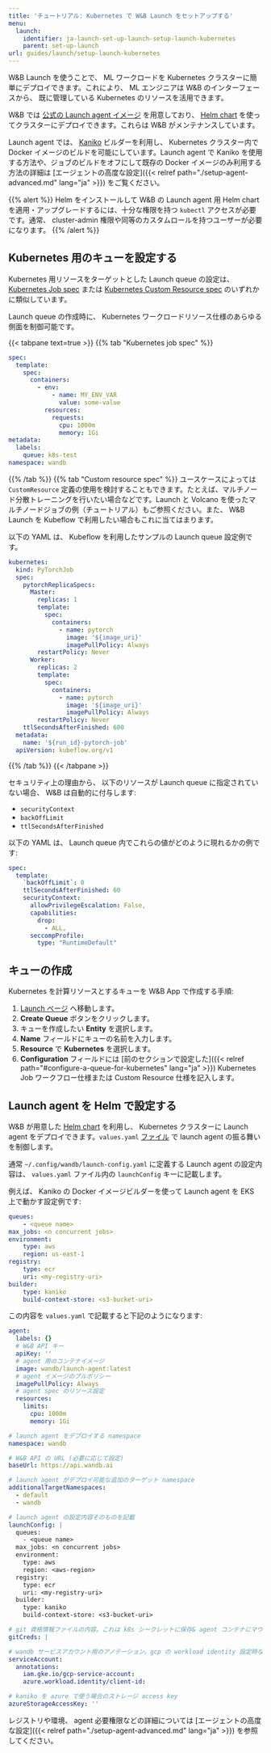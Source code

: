```yaml
---
title: 'チュートリアル: Kubernetes で W&B Launch をセットアップする'
menu:
  launch:
    identifier: ja-launch-set-up-launch-setup-launch-kubernetes
    parent: set-up-launch
url: guides/launch/setup-launch-kubernetes
---
```


W&B Launch を使うことで、 ML ワークロードを Kubernetes クラスターに簡単にデプロイできます。これにより、 ML エンジニアは W&B のインターフェースから、 既に管理している Kubernetes のリソースを活用できます。

W&B では [公式の Launch agent イメージ](https://hub.docker.com/r/wandb/launch-agent) を用意しており、 [Helm chart](https://github.com/wandb/helm-charts/tree/main/charts/launch-agent) を使ってクラスターにデプロイできます。これらは W&B がメンテナンスしています。

Launch agent では、 [Kaniko](https://github.com/GoogleContainerTools/kaniko) ビルダーを利用し、 Kubernetes クラスター内で Docker イメージのビルドを可能にしています。Launch agent で Kaniko を使用する方法や、ジョブのビルドをオフにして既存の Docker イメージのみ利用する方法の詳細は [エージェントの高度な設定]({{< relref path="./setup-agent-advanced.md" lang="ja" >}}) をご覧ください。

{{% alert %}}
Helm をインストールして W&B の Launch agent 用 Helm chart を適用・アップグレードするには、十分な権限を持つ `kubectl` アクセスが必要です。通常、 cluster-admin 権限や同等のカスタムロールを持つユーザーが必要になります。
{{% /alert %}}

## Kubernetes 用のキューを設定する

Kubernetes 用リソースをターゲットとした Launch queue の設定は、 [Kubernetes Job spec](https://kubernetes.io/docs/concepts/workloads/controllers/job/) または [Kubernetes Custom Resource spec](https://kubernetes.io/docs/concepts/extend-kubernetes/api-extension/custom-resources/) のいずれかに類似しています。

Launch queue の作成時に、 Kubernetes ワークロードリソース仕様のあらゆる側面を制御可能です。

{{< tabpane text=true >}}
{{% tab "Kubernetes job spec" %}}
```yaml
spec:
  template:
    spec:
      containers:
        - env:
            - name: MY_ENV_VAR
              value: some-value
          resources:
            requests:
              cpu: 1000m
              memory: 1Gi
metadata:
  labels:
    queue: k8s-test
namespace: wandb
```
{{% /tab %}}
{{% tab "Custom resource spec" %}}
ユースケースによっては `CustomResource` 定義の使用を検討することもできます。たとえば、マルチノード分散トレーニングを行いたい場合などです。Launch と Volcano を使ったマルチノードジョブの例（チュートリアル）もご参照ください。また、 W&B Launch を Kubeflow で利用したい場合もこれに当てはまります。

以下の YAML は、 Kubeflow を利用したサンプルの Launch queue 設定例です。

```yaml
kubernetes:
  kind: PyTorchJob
  spec:
    pytorchReplicaSpecs:
      Master:
        replicas: 1
        template:
          spec:
            containers:
              - name: pytorch
                image: '${image_uri}'
                imagePullPolicy: Always
        restartPolicy: Never
      Worker:
        replicas: 2
        template:
          spec:
            containers:
              - name: pytorch
                image: '${image_uri}'
                imagePullPolicy: Always
        restartPolicy: Never
    ttlSecondsAfterFinished: 600
  metadata:
    name: '${run_id}-pytorch-job'
  apiVersion: kubeflow.org/v1
```
{{% /tab %}}
{{< /tabpane >}}

セキュリティ上の理由から、 以下のリソースが Launch queue に指定されていない場合、 W&B は自動的に付与します:

- `securityContext`
- `backOffLimit`
- `ttlSecondsAfterFinished`

以下の YAML は、 Launch queue 内でこれらの値がどのように現れるかの例です:

```yaml title="example-spec.yaml"
spec:
  template:
    `backOffLimit`: 0
    ttlSecondsAfterFinished: 60
    securityContext:
      allowPrivilegeEscalation: False,
      capabilities:
        drop:
          - ALL,
      seccompProfile:
        type: "RuntimeDefault"
```

## キューの作成

Kubernetes を計算リソースとするキューを W&B App で作成する手順:

1. [Launch ページ](https://wandb.ai/launch) へ移動します。
2. **Create Queue** ボタンをクリックします。
3. キューを作成したい **Entity** を選択します。
4. **Name** フィールドにキューの名前を入力します。
5. **Resource** で **Kubernetes** を選択します。
6. **Configuration** フィールドには [前のセクションで設定した]({{< relref path="#configure-a-queue-for-kubernetes" lang="ja" >}}) Kubernetes Job ワークフロー仕様または Custom Resource 仕様を記入します。

## Launch agent を Helm で設定する

W&B が用意した [Helm chart](https://github.com/wandb/helm-charts/tree/main/charts/launch-agent) を利用し、 Kubernetes クラスターに Launch agent をデプロイできます。`values.yaml` [ファイル](https://github.com/wandb/helm-charts/blob/main/charts/launch-agent/values.yaml) で launch agent の振る舞いを制御します。

通常 `~/.config/wandb/launch-config.yaml` に定義する Launch agent の設定内容は、 `values.yaml` ファイル内の `launchConfig` キーに記載します。

例えば、 Kaniko の Docker イメージビルダーを使って Launch agent を EKS 上で動かす設定例です:

```yaml title="launch-config.yaml"
queues:
	- <queue name>
max_jobs: <n concurrent jobs>
environment:
	type: aws
	region: us-east-1
registry:
	type: ecr
	uri: <my-registry-uri>
builder:
	type: kaniko
	build-context-store: <s3-bucket-uri>
```

この内容を `values.yaml` で記載すると下記のようになります:

```yaml title="values.yaml"
agent:
  labels: {}
  # W&B API キー
  apiKey: ''
  # agent 用のコンテナイメージ
  image: wandb/launch-agent:latest
  # agent イメージのプルポリシー
  imagePullPolicy: Always
  # agent spec のリソース設定
  resources:
    limits:
      cpu: 1000m
      memory: 1Gi

# launch agent をデプロイする namespace
namespace: wandb

# W&B API の URL (必要に応じて設定)
baseUrl: https://api.wandb.ai

# launch agent がデプロイ可能な追加のターゲット namespace
additionalTargetNamespaces:
  - default
  - wandb

# launch agent の設定内容そのものを記載
launchConfig: |
  queues:
    - <queue name>
  max_jobs: <n concurrent jobs>
  environment:
    type: aws
    region: <aws-region>
  registry:
    type: ecr
    uri: <my-registry-uri>
  builder:
    type: kaniko
    build-context-store: <s3-bucket-uri>

# git 資格情報ファイルの内容。これは k8s シークレットに保存& agent コンテナにマウントされます。プライベートリポジトリをクローンする必要がある場合に設定してください。
gitCreds: |

# wandb サービスアカウント用のアノテーション。gcp の workload identity 設定時などに利用します。
serviceAccount:
  annotations:
    iam.gke.io/gcp-service-account:
    azure.workload.identity/client-id:

# kaniko を azure で使う場合のストレージ access key
azureStorageAccessKey: ''
```

レジストリや環境、 agent 必要権限などの詳細については [エージェントの高度な設定]({{< relref path="./setup-agent-advanced.md" lang="ja" >}}) を参照してください。
